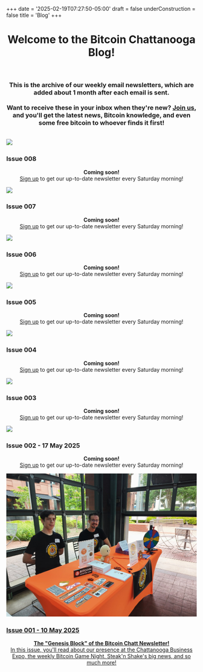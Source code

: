 +++
date = '2025-02-19T07:27:50-05:00'
draft = false
underConstruction = false
title = 'Blog'
+++

<div class="article">
  <h1 style="text-align: center">Welcome to the Bitcoin Chattanooga Blog!</h1>
  <br>
  <h3 style="text-align: center">This is the archive of our weekly email newsletters, which are added about 1 month after each email is sent.
  <br>
  <br>
  Want to receive these in your inbox when they're new? <a href="https://www.BitcoinChatt.org">Join us</a>, and you'll get the latest news, Bitcoin knowledge, and even some free bitcoin to whoever finds it first!</h3>
  <br>
  <div class="blog-container">
    <div class="blog-item">
      <img src="/images/Logos/Bitcoin%20Chatt%20Avatar.png">
      <h3>Issue 008</h3>
      <p style="text-align: center"><b>Coming soon!</b>
        <br>
        <a href="https://www.bitcoinchatt.org/join/">Sign up</a> to get our up-to-date newsletter every Saturday morning!
      </p>
    </div>
    <div class="blog-item">
      <img src="/images/Logos/Bitcoin%20Chatt%20Avatar.png">
      <h3>Issue 007</h3>
      <p style="text-align: center"><b>Coming soon!</b>
        <br>
        <a href="https://www.bitcoinchatt.org/join/">Sign up</a> to get our up-to-date newsletter every Saturday morning!
      </p>
    </div>
    <div class="blog-item">
      <img src="/images/Logos/Bitcoin%20Chatt%20Avatar.png">
      <h3>Issue 006</h3>
      <p style="text-align: center"><b>Coming soon!</b>
        <br>
        <a href="https://www.bitcoinchatt.org/join/">Sign up</a> to get our up-to-date newsletter every Saturday morning!
      </p>
    </div>
    <div class="blog-item">
      <img src="/images/Logos/Bitcoin%20Chatt%20Avatar.png">
      <h3>Issue 005</h3>
      <p style="text-align: center"><b>Coming soon!</b>
        <br>
        <a href="https://www.bitcoinchatt.org/join/">Sign up</a> to get our up-to-date newsletter every Saturday morning!
      </p>
    </div>
    <div class="blog-item">
      <img src="/images/Logos/Bitcoin%20Chatt%20Avatar.png">
      <h3>Issue 004</h3>
      <p style="text-align: center"><b>Coming soon!</b>
        <br>
        <a href="https://www.bitcoinchatt.org/join/">Sign up</a> to get our up-to-date newsletter every Saturday morning!
      </p>
    </div>
    <div class="blog-item">
      <img src="/images/Logos/Bitcoin%20Chatt%20Avatar.png">
      <h3>Issue 003</h3>
      <p style="text-align: center"><b>Coming soon!</b>
        <br>
        <a href="https://www.bitcoinchatt.org/join/">Sign up</a> to get our up-to-date newsletter every Saturday morning!
      </p>
    </div>
    <div class="blog-item">
      <img src="/images/Logos/Bitcoin%20Chatt%20Avatar.png">
      <h3>Issue 002 - 17 May 2025</h3>
      <p style="text-align: center"><b>Coming soon!</b>
        <br>
        <a href="https://www.bitcoinchatt.org/join/">Sign up</a> to get our up-to-date newsletter every Saturday morning!
      </p>
    </div>
    <div class="blog-item">
      <a href="newsletter/issue-1">
        <img src="/content/blog/newsletter/issue-1/Chattanooga Expo.png">
        <h3>Issue 001 - 10 May 2025</h3>
        <p style="text-align: center">
          <b>The "Genesis Block" of the Bitcoin Chatt Newsletter!</b>
          <br>
          In this issue, you'll read about our presence at the Chattanooga Business Expo, the weekly Bitcoin Game Night, Steak'n Shake's big news, and so much more!
        </p>
      </a>
    </div>
  </div>

</div>
